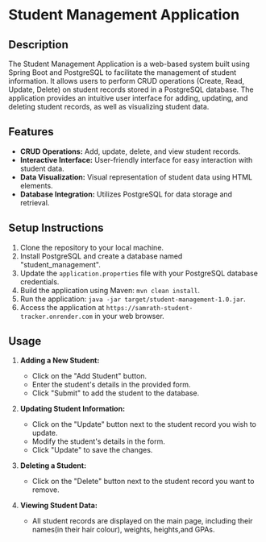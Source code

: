 # Student Management Application

## Description
The Student Management Application is a web-based system built using Spring Boot and PostgreSQL to facilitate the management of student information. It allows users to perform CRUD operations (Create, Read, Update, Delete) on student records stored in a PostgreSQL database. The application provides an intuitive user interface for adding, updating, and deleting student records, as well as visualizing student data.

## Features
- **CRUD Operations:** Add, update, delete, and view student records.
- **Interactive Interface:** User-friendly interface for easy interaction with student data.
- **Data Visualization:** Visual representation of student data using HTML elements.
- **Database Integration:** Utilizes PostgreSQL for data storage and retrieval.

## Setup Instructions
1. Clone the repository to your local machine.
2. Install PostgreSQL and create a database named "student_management".
3. Update the `application.properties` file with your PostgreSQL database credentials.
4. Build the application using Maven: `mvn clean install`.
5. Run the application: `java -jar target/student-management-1.0.jar`.
6. Access the application at `https://samrath-student-tracker.onrender.com` in your web browser.

## Usage
1. **Adding a New Student:**
   - Click on the "Add Student" button.
   - Enter the student's details in the provided form.
   - Click "Submit" to add the student to the database.

2. **Updating Student Information:**
   - Click on the "Update" button next to the student record you wish to update.
   - Modify the student's details in the form.
   - Click "Update" to save the changes.

3. **Deleting a Student:**
   - Click on the "Delete" button next to the student record you want to remove.

4. **Viewing Student Data:**
   - All student records are displayed on the main page, including their names(in their hair colour), weights, heights,and GPAs.
